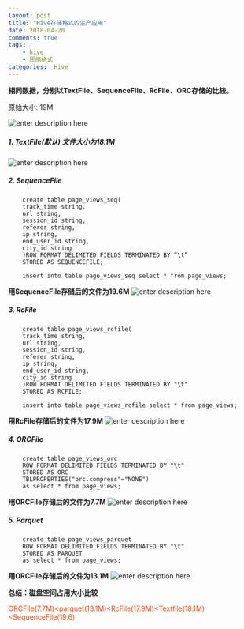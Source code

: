 ```yaml
---
layout: post
title: "Hive存储格式的生产应用"
date: 2018-04-20
comments: true
tags: 
	- hive
	- 压缩格式 
categories:  Hive
---
```

**相同数据，分别以TextFile、SequenceFile、RcFile、ORC存储的比较。**

原始大小: 19M

![enter description here](/assets/blogImg/420_1.png)
<!--more--> 
##### 1. TextFile(默认) 文件大小为18.1M
![enter description here](/assets/blogImg/420_2.png)

##### 2. SequenceFile
```
    create table page_views_seq( 
	track_time string, 
	url string, 
	session_id string, 
	referer string, 
	ip string, 
	end_user_id string, 
	city_id string 
	)ROW FORMAT DELIMITED FIELDS TERMINATED BY “\t” 
	STORED AS SEQUENCEFILE;
	
	insert into table page_views_seq select * from page_views;
```
**用SequenceFile存储后的文件为19.6M**
![enter description here](/assets/blogImg/420_3.png)

##### 3. RcFile
```
    create table page_views_rcfile(
	track_time string,
	url string,
	session_id string,
	referer string,
	ip string,
	end_user_id string,
	city_id string
	)ROW FORMAT DELIMITED FIELDS TERMINATED BY "\t"
	STORED AS RCFILE;
		
	insert into table page_views_rcfile select * from page_views; 
```
**用RcFile存储后的文件为17.9M**
![enter description here](/assets/blogImg/420_4.png)

##### 4. ORCFile
```
    create table page_views_orc
	ROW FORMAT DELIMITED FIELDS TERMINATED BY "\t"
	STORED AS ORC 
	TBLPROPERTIES("orc.compress"="NONE")
	as select * from page_views;
```
**用ORCFile存储后的文件为7.7M**
![enter description here](/assets/blogImg/420_5.png)


##### 5. Parquet
```
    create table page_views_parquet
	ROW FORMAT DELIMITED FIELDS TERMINATED BY "\t"
	STORED AS PARQUET 
	as select * from page_views;
``` 
**用ORCFile存储后的文件为13.1M**
![enter description here](/assets/blogImg/420_6.png)

**总结：磁盘空间占用大小比较**

<font color=#FF4500 >ORCFile(7.7M)<parquet(13.1M)<RcFile(17.9M)<Textfile(18.1M)<SequenceFile(19.6)</font>